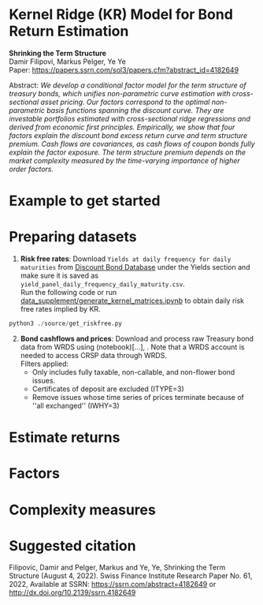 # Kernel Ridge (KR) Model for Bond Return Estimation

**Shrinking the Term Structure** \
Damir Filipovi, Markus Pelger, Ye Ye \
Paper: https://papers.ssrn.com/sol3/papers.cfm?abstract_id=4182649

Abstract: *We develop a conditional factor model for the term structure of treasury bonds, which unifies
non-parametric curve estimation with cross-sectional asset pricing. Our factors correspond to
the optimal non-parametric basis functions spanning the discount curve. They are investable
portfolios estimated with cross-sectional ridge regressions and derived from economic first principles. Empirically, we show that four factors explain the discount bond excess return curve
and term structure premium. Cash flows are covariances, as cash flows of coupon bonds fully
explain the factor exposure. The term structure premium depends on the market complexity
measured by the time-varying importance of higher order factors.*

# Example to get started

# Preparing datasets
1. **Risk free rates**: Download `Yields at daily frequency for daily maturities` from [Discount Bond Database](https://www.discount-bond-data.org/) under the Yields section and make sure it is saved as `yield_panel_daily_frequency_daily_maturity.csv`. \
Run the following code or run [data_supplement/generate_kernel_matrices.ipynb](https://github.com/rosieiiiii/KR_return_example/blob/main/data_supplement/compile_daily_riskfree.ipynb) to obtain daily risk free rates implied by KR.
```python
python3 ./source/get_riskfree.py 
```
2. **Bond cashflows and prices**: Download and process raw Treasury bond data from WRDS using (notebook)[...], . Note that a WRDS account is needed to access CRSP data through WRDS. \
Filters applied:
   * Only includes fully taxable, non-callable, and non-flower bond issues.
   * Certificates of deposit are excluded (ITYPE=3)
   * Remove issues whose time series of prices terminate because of ''all exchanged'' (IWHY=3)

# Estimate returns


# Factors


# Complexity measures


# Suggested citation
Filipovic, Damir and Pelger, Markus and Ye, Ye, Shrinking the Term Structure (August 4, 2022). Swiss Finance Institute Research Paper No. 61, 2022, Available at SSRN: https://ssrn.com/abstract=4182649 or http://dx.doi.org/10.2139/ssrn.4182649
